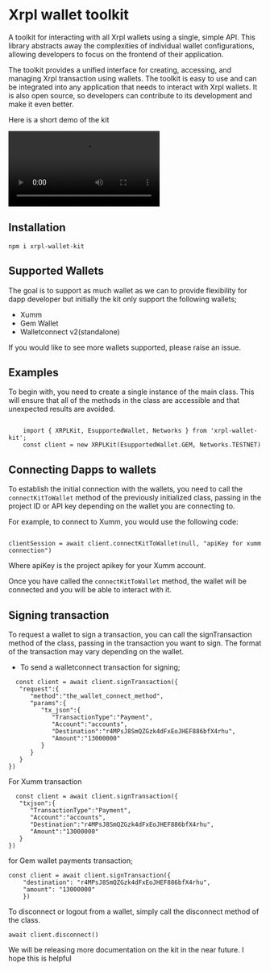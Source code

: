 # Xrpl wallet toolkit

A toolkit for interacting with all Xrpl wallets using a single, simple API. This library abstracts away the complexities of individual wallet configurations, allowing developers to focus on the frontend of their application.

The toolkit provides a unified interface for creating, accessing, and managing Xrpl transaction using wallets. The toolkit is easy to use and can be integrated into any application that needs to interact with Xrpl wallets. It is also open source, so developers can contribute to its development and make it even better.




Here is a short demo of the kit

<video src="kit_video.mp4" controls="controls" style="max-width: 730px;">
</video>




## Installation 
 ```shell
 npm i xrpl-wallet-kit
 ```
## Supported Wallets
The goal is to support as much wallet as we can to provide flexibility for dapp developer but initially the kit only support the following wallets;

- Xumm
- Gem Wallet
- Walletconnect v2(standalone)

If you would like to see more wallets supported, please raise an issue.


## Examples

To begin with, you need to create a single instance of the main class. This will ensure that all of the methods in the class are accessible and that unexpected results are avoided.

```shell

    import { XRPLKit, EsupportedWallet, Networks } from 'xrpl-wallet-kit';
    const client = new XRPLKit(EsupportedWallet.GEM, Networks.TESTNET)

```


## Connecting Dapps to wallets

To establish the initial connection with the wallets, you need to call the ```connectKitToWallet``` method of the previously initialized class, passing in the project ID or API key depending on the wallet you are connecting to.

For example, to connect to Xumm, you would use the following code:

```shell

clientSession = await client.connectKitToWallet(null, "apiKey for xumm connection")

```
Where apiKey is the project apikey for your Xumm account.

Once you have called the ```connectKitToWallet``` method, the wallet will be connected and you will be able to interact with it.

## Signing transaction

To request a wallet to sign a transaction, you can call the signTransaction method of the class, passing in the transaction you want to sign. The format of the transaction may vary depending on the wallet. 

- To send a walletconnect transaction for signing;

```shell
  const client = await client.signTransaction({
   "request":{
      "method":"the_wallet_connect_method",
      "params":{
         "tx_json":{
            "TransactionType":"Payment",
            "Account":"accounts",
            "Destination":"r4MPsJ8SmQZGzk4dFxEoJHEF886bfX4rhu",
            "Amount":"13000000"
         }
      }
   }
})  
```


For Xumm transaction

```shell
  const client = await client.signTransaction({
   "txjson":{
      "TransactionType":"Payment",
      "Account":"accounts",
      "Destination":"r4MPsJ8SmQZGzk4dFxEoJHEF886bfX4rhu",
      "Amount":"13000000"
   }
}) 
```

for Gem wallet payments transaction;


```shell
const client = await client.signTransaction({
    "destination": "r4MPsJ8SmQZGzk4dFxEoJHEF886bfX4rhu",
    "amount": "13000000"
    })
```

To disconnect or logout from a wallet, simply call the disconnect method of the class.
```shell
await client.disconnect()
```

We will be releasing more documentation on the kit in the near future. I hope this is helpful



